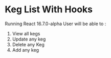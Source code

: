 # Keg List With Hooks
Running React 16.7.0-alpha
User will be able to :

1. View all kegs
2. Update any keg
3. Delete any Keg
4. Add any keg
